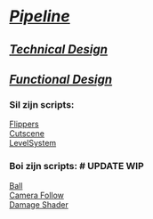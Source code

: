 # [*Pipeline*](https://github.com/Masenkyo/Examen/wiki/Pipeline "Pipeline")

## [*Technical Design*](https://github.com/Masenkyo/Examen/wiki/Technical-design "Technical Design")
## [*Functional Design*](https://github.com/Masenkyo/Examen/wiki/Functional-Design "Functional Design")
  
### Sil zijn scripts:  
  
[Flippers](https://github.com/Masenkyo/Examen/blob/develop/Assets/Scripts/Flippers/Flipper.cs "Flippers")  
[Cutscene](https://github.com/Masenkyo/Examen/blob/develop/Assets/Scripts/Camera/Cutscene.cs"Cutscene")  
[LevelSystem](https://github.com/Masenkyo/Examen/blob/develop/Assets/Scripts/Level%20Systeem/LevelSysteem.cs "LevelSystem")  

### Boi zijn scripts:  # UPDATE WIP
  
[Ball]()  
[Camera Follow]()  
[Damage Shader]()  

